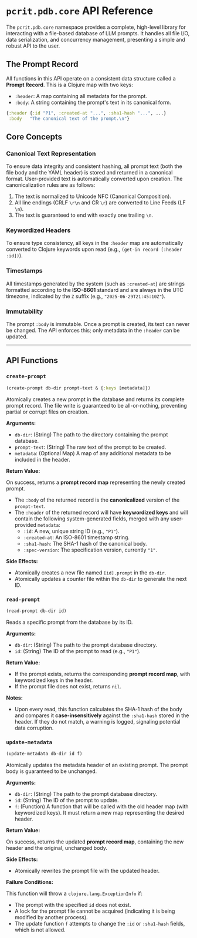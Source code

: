 # `pcrit.pdb.core` API Reference

The `pcrit.pdb.core` namespace provides a complete, high-level library for interacting with a file-based database of LLM prompts. It handles all file I/O, data serialization, and concurrency management, presenting a simple and robust API to the user.

## The Prompt Record

All functions in this API operate on a consistent data structure called a **Prompt Record**. This is a Clojure map with two keys:

*   `:header`: A map containing all metadata for the prompt.
*   `:body`: A string containing the prompt's text in its canonical form.

```clojure
{:header {:id "P1", :created-at "...", :sha1-hash "...", ...}
 :body   "The canonical text of the prompt.\n"}
```

## Core Concepts

### Canonical Text Representation

To ensure data integrity and consistent hashing, all prompt text (both the file body and the YAML header) is stored and returned in a canonical format. User-provided text is automatically converted upon creation. The canonicalization rules are as follows:

1.  The text is normalized to Unicode NFC (Canonical Composition).
2.  All line endings (CRLF `\r\n` and CR `\r`) are converted to Line Feeds (LF `\n`).
3.  The text is guaranteed to end with exactly one trailing `\n`.

### Keywordized Headers

To ensure type consistency, all keys in the `:header` map are automatically converted to Clojure keywords upon read (e.g., `(get-in record [:header :id])`).

### Timestamps

All timestamps generated by the system (such as `:created-at`) are strings formatted according to the **ISO-8601** standard and are always in the UTC timezone, indicated by the `Z` suffix (e.g., `"2025-06-29T21:45:10Z"`).

### Immutability

The prompt `:body` is immutable. Once a prompt is created, its text can never be changed. The API enforces this; only metadata in the `:header` can be updated.

---

## API Functions

### `create-prompt`

```clojure
(create-prompt db-dir prompt-text & {:keys [metadata]})
```

Atomically creates a new prompt in the database and returns its complete prompt record. The file write is guaranteed to be all-or-nothing, preventing partial or corrupt files on creation.

**Arguments:**

*   `db-dir`: (String) The path to the directory containing the prompt database.
*   `prompt-text`: (String) The raw text of the prompt to be created.
*   `metadata`: (Optional Map) A map of any additional metadata to be included in the header.

**Return Value:**

On success, returns a **prompt record map** representing the newly created prompt.

*   The `:body` of the returned record is the **canonicalized** version of the `prompt-text`.
*   The `:header` of the returned record will have **keywordized keys** and will contain the following system-generated fields, merged with any user-provided `metadata`:
    *   `:id`: A new, unique string ID (e.g., `"P1"`).
    *   `:created-at`: An ISO-8601 timestamp string.
    *   `:sha1-hash`: The SHA-1 hash of the canonical body.
    *   `:spec-version`: The specification version, currently `"1"`.

**Side Effects:**

*   Atomically creates a new file named `[id].prompt` in the `db-dir`.
*   Atomically updates a counter file within the `db-dir` to generate the next ID.

### `read-prompt`

```clojure
(read-prompt db-dir id)
```

Reads a specific prompt from the database by its ID.

**Arguments:**

*   `db-dir`: (String) The path to the prompt database directory.
*   `id`: (String) The ID of the prompt to read (e.g., `"P1"`).

**Return Value:**

*   If the prompt exists, returns the corresponding **prompt record map**, with keywordized keys in the header.
*   If the prompt file does not exist, returns `nil`.

**Notes:**

*   Upon every read, this function calculates the SHA-1 hash of the body and compares it **case-insensitively** against the `:sha1-hash` stored in the header. If they do not match, a warning is logged, signaling potential data corruption.

### `update-metadata`

```clojure
(update-metadata db-dir id f)
```

Atomically updates the metadata header of an existing prompt. The prompt body is guaranteed to be unchanged.

**Arguments:**

*   `db-dir`: (String) The path to the prompt database directory.
*   `id`: (String) The ID of the prompt to update.
*   `f`: (Function) A function that will be called with the old header map (with keywordized keys). It must return a new map representing the desired header.

**Return Value:**

On success, returns the updated **prompt record map**, containing the new header and the original, unchanged body.

**Side Effects:**

*   Atomically rewrites the prompt file with the updated header.

**Failure Conditions:**

This function will throw a `clojure.lang.ExceptionInfo` if:
*   The prompt with the specified `id` does not exist.
*   A lock for the prompt file cannot be acquired (indicating it is being modified by another process).
*   The update function `f` attempts to change the `:id` or `:sha1-hash` fields, which is not allowed.
